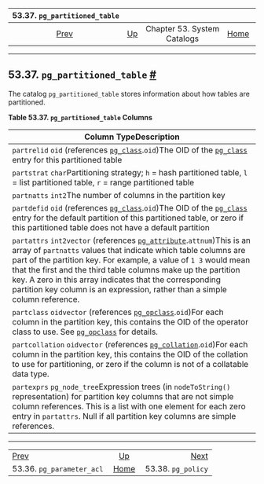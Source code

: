 

|                   53.37. `pg_partitioned_table`                  |                                                   |                             |                                                       |                                                    |
| :--------------------------------------------------------------: | :------------------------------------------------ | :-------------------------: | ----------------------------------------------------: | -------------------------------------------------: |
| [Prev](catalog-pg-parameter-acl.html "53.36. pg_parameter_acl")  | [Up](catalogs.html "Chapter 53. System Catalogs") | Chapter 53. System Catalogs | [Home](index.html "PostgreSQL 17devel Documentation") |  [Next](catalog-pg-policy.html "53.38. pg_policy") |

***

## 53.37. `pg_partitioned_table` [#](#CATALOG-PG-PARTITIONED-TABLE)

The catalog `pg_partitioned_table` stores information about how tables are partitioned.

**Table 53.37. `pg_partitioned_table` Columns**

| Column TypeDescription                                                                                                                                                                                                                                                                                                                                                                                                                                                    |
| ------------------------------------------------------------------------------------------------------------------------------------------------------------------------------------------------------------------------------------------------------------------------------------------------------------------------------------------------------------------------------------------------------------------------------------------------------------------------- |
| `partrelid` `oid` (references [`pg_class`](catalog-pg-class.html "53.11. pg_class").`oid`)The OID of the [`pg_class`](catalog-pg-class.html "53.11. pg_class") entry for this partitioned table                                                                                                                                                                                                                                                                           |
| `partstrat` `char`Partitioning strategy; `h` = hash partitioned table, `l` = list partitioned table, `r` = range partitioned table                                                                                                                                                                                                                                                                                                                                        |
| `partnatts` `int2`The number of columns in the partition key                                                                                                                                                                                                                                                                                                                                                                                                              |
| `partdefid` `oid` (references [`pg_class`](catalog-pg-class.html "53.11. pg_class").`oid`)The OID of the [`pg_class`](catalog-pg-class.html "53.11. pg_class") entry for the default partition of this partitioned table, or zero if this partitioned table does not have a default partition                                                                                                                                                                             |
| `partattrs` `int2vector` (references [`pg_attribute`](catalog-pg-attribute.html "53.7. pg_attribute").`attnum`)This is an array of `partnatts` values that indicate which table columns are part of the partition key. For example, a value of `1 3` would mean that the first and the third table columns make up the partition key. A zero in this array indicates that the corresponding partition key column is an expression, rather than a simple column reference. |
| `partclass` `oidvector` (references [`pg_opclass`](catalog-pg-opclass.html "53.33. pg_opclass").`oid`)For each column in the partition key, this contains the OID of the operator class to use. See [`pg_opclass`](catalog-pg-opclass.html "53.33. pg_opclass") for details.                                                                                                                                                                                              |
| `partcollation` `oidvector` (references [`pg_collation`](catalog-pg-collation.html "53.12. pg_collation").`oid`)For each column in the partition key, this contains the OID of the collation to use for partitioning, or zero if the column is not of a collatable data type.                                                                                                                                                                                             |
| `partexprs` `pg_node_tree`Expression trees (in `nodeToString()` representation) for partition key columns that are not simple column references. This is a list with one element for each zero entry in `partattrs`. Null if all partition key columns are simple references.                                                                                                                                                                                             |

***

|                                                                  |                                                       |                                                    |
| :--------------------------------------------------------------- | :---------------------------------------------------: | -------------------------------------------------: |
| [Prev](catalog-pg-parameter-acl.html "53.36. pg_parameter_acl")  |   [Up](catalogs.html "Chapter 53. System Catalogs")   |  [Next](catalog-pg-policy.html "53.38. pg_policy") |
| 53.36. `pg_parameter_acl`                                        | [Home](index.html "PostgreSQL 17devel Documentation") |                                 53.38. `pg_policy` |
